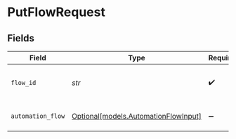 # PutFlowRequest


## Fields

| Field                                                                    | Type                                                                     | Required                                                                 | Description                                                              | Example                                                                  |
| ------------------------------------------------------------------------ | ------------------------------------------------------------------------ | ------------------------------------------------------------------------ | ------------------------------------------------------------------------ | ------------------------------------------------------------------------ |
| `flow_id`                                                                | *str*                                                                    | :heavy_check_mark:                                                       | Automation Workflow ID                                                   | 7791b04a-16d2-44a2-9af9-2d59c25c512f                                     |
| `automation_flow`                                                        | [Optional[models.AutomationFlowInput]](../models/automationflowinput.md) | :heavy_minus_sign:                                                       | Automation flow to create                                                |                                                                          |